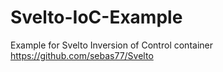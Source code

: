 # Svelto-IoC-Example
Example for Svelto Inversion of Control container https://github.com/sebas77/Svelto
